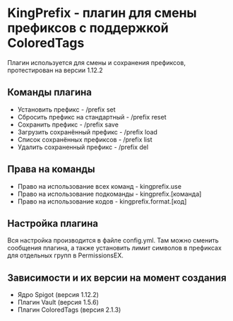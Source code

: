 # KingPrefix - плагин для смены префиксов с поддержкой ColoredTags

Плагин используется для смены и сохранения префиксов, протестирован на версии 1.12.2

## Команды плагина

* Установить префикс - /prefix set
* Сбросить префикс на стандартный - /prefix reset
* Сохранить префикс - /prefix save
* Загрузить сохранённый префикс - /prefix load
* Список сохранённых префиксов - /prefix list
* Удалить сохраненный префикс - /prefix del

## Права на команды

* Право на использование всех команд - kingprefix.use
* Право на использование подкоманды - kingprefix.[команда]
* Право на использование кодов - kingprefix.format.[код]

## Настройка плагина

Вся настройка производится в файле config.yml. Там можно сменить сообщения плагина, а также установить лимит символов в префиксах для отдельных групп в PermissionsEX.

## Зависимости и их версии на момент создания

* Ядро Spigot (версия 1.12.2)
* Плагин Vault (версия 1.5.6)
* Плагин ColoredTags (версия 2.1.3)
